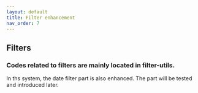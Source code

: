 ```yaml
---
layout: default
title: Filter enhancement
nav_order: 7
--- 
```


## Filters

### Codes related to filters are mainly located in filter-utils.
In ths system, the date filter part is also enhanced. The part will be tested and introduced later.
